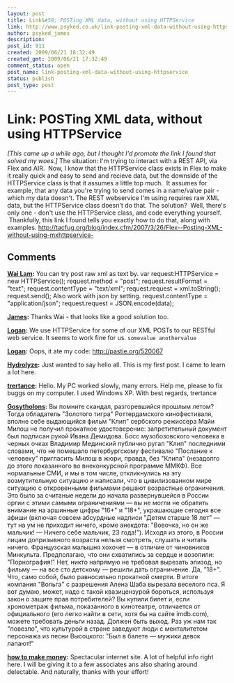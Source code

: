 ```yaml
---
layout: post
title: Link&#58; POSTing XML data, without using HTTPService
link: http://www.psyked.co.uk/link-posting-xml-data-without-using-httpservice/
author: psyked_james
description: 
post_id: 911
created: 2009/06/21 18:32:49
created_gmt: 2009/06/21 17:32:49
comment_status: open
post_name: link-posting-xml-data-without-using-httpservice
status: publish
post_type: post
---
```


# Link: POSTing XML data, without using HTTPService

_[This came up a while ago, but I thought I'd promote the link I found that solved my woes.]_ The situation: I'm trying to interact with a REST API, via Flex and AIR.  Now, I know that the HTTPService class exists in Flex to make it really quick and easy to send and recieve data, but the downside of the HTTPService class is that it assumes a little top much.  It assumes for example, that any data you're trying to send comes in a name/value pair - which my data doesn't. The REST webservice I'm using requires raw XML data, but the HTTPService class doesn't do that. The solution?  Well, there's only one - don't use the HTTPService class, and code everything yourself.  Thankfully, this link I found tells you exactly how to do that, along with examples. <http://tacfug.org/blog/index.cfm/2007/3/26/Flex--Posting-XML-without-using-mxhttpservice->

## Comments

**[Wai Lam](#642 "2009-06-22 04:52:31"):** You can try post raw xml as text by. var request:HTTPService = new HTTPService(); request.method = "post"; request.resultFormat = "text"; request.contentType = "text/xml"; request.request = xml.toString(); request.send(); Also work with json by setting. request.contentType = "application/json"; request.request = JSON.encode(data);

**[James](#643 "2009-06-22 08:14:30"):** Thanks Wai - that looks like a good solution too.

**[Logan](#644 "2009-06-22 12:15:18"):** We use HTTPService for some of our XML POSTs to our RESTful web service. It seems to work fine for us. ` somevalue anothervalue `

**[Logan](#645 "2009-06-22 12:17:33"):** Oops, it ate my code: http://pastie.org/520067

**[Hydrolyze](#646 "2009-10-16 02:20:56"):** Just wanted to say hello all. This is my first post. I came to learn a lot here.

**[trertance](#647 "2009-11-09 15:06:12"):** Hello. My PC worked slowly, many errors. Help me, please to fix buggs on my computer. I used Windows XP. With best regards, trertance

**[Gosytholons](#648 "2013-05-04 22:51:45"):** Вы помните скандал, разгоревшийся прошлым летом? Тогда обладатель "Золотого тигра" Роттердамского кинофестиваля, вполне себе выдающийся фильм "Клип" сербского режиссера Майи Милош не получил прокатное удостоверение: запретительный документ был подписан рукой Ивана Демидова. Босс музобозовского человека в черных очках Владимир Мединский публично ругал "Клип" последними словами, что не помешало петербургскому фестивалю "Послание к человеку" пригласить Милош в жюри, правда, без "Клипа" (незадолго до этого показанного во внеконкурсной программе ММКФ). Все нормальные СМИ, и мы в том числе, откликнулись на эту возмутительную ситуацию и написали, что в цивилизованном мире ситуацию с откровенными фильмами решают возрастные ограничения. Это было за считаные недели до начала развернувшейся в России оргии с этими самыми ограничениями — вы не могли не обратить внимание на аршинные цифры "16+" и "18+", украшающие сегодня все афиши (включая совсем абсурдные надписи "Детям старше 18 лет" — тут на ум не приходит ничего, кроме анекдота: "Вовочка, но он же мальчик! — Ничего себе мальчик, 23 года!"). Исходя из этого, в России лицам допризывного возраста нельзя смотреть, слушать и читать ничего. Французская малышня хохочет — в отличие от чиновников Минкульта. Предполагаю, что они схватились за сердце и возопили: "Порнография!" Нет, никто напрямую не требовал вырезать эпизод, но фильму — на все сто детскому — решили дать ограничение. Да, "18+". Что, само собой, было равносильно прокатной смерти. В итоге компания "Вольга" с разрешения Алена Шаба вырезала веселого пса. Я вот думаю, может, надо с такой квазицензурой бороться, используя закон о защите прав потребителей? Вы купили билет и, если хронометраж фильма, показанного в кинотеатре, отличается от официального (его легко найти в сети, хотя бы на сайте imdb.com), можете требовать деньги назад. Должен быть выход. Раз уж нам так "повезло", что культурой в стране заведуют люди с менталитетом персонажа из песни Высоцкого: "Был в балете — мужики девок лапают!"

**[how to make money](#649 "2014-01-15 19:18:30"):** Spectacular internet site. A lot of helpful info right here. I will be giving it to a few associates ans also sharing around delectable. And naturally, thanks with your effort!

